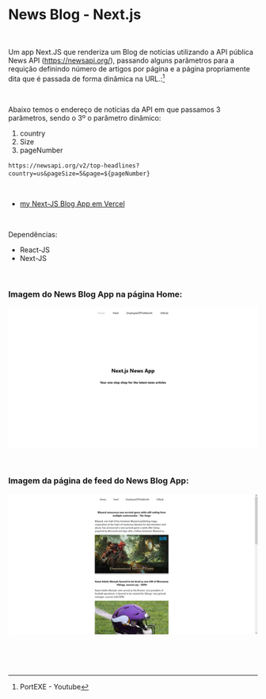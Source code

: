 # News Blog - Next.js
 

<br />

Um app Next.JS que renderiza um Blog de notícias utilizando a API pública News API (https://newsapi.org/), passando alguns parâmetros para a requição definindo número de artigos por página e a página propriamente dita que é passada de forma dinâmica na URL.:[^1]

<br />

Abaixo temos o endereço de notícias da API em que passamos 3 parâmetros, sendo o 3º o parâmetro dinâmico:

1. country
2. Size
3. pageNumber


```
https://newsapi.org/v2/top-headlines?country=us&pageSize=5&page=${pageNumber}
```


<br />


- [my Next-JS Blog App em Vercel](https://nextjs-reactjs-news-blog.vercel.app/)


<br />

Dependências:

- React-JS
- Next-JS



<br />


### Imagem do News Blog App na página Home:

![Imagem do News Blog App na página Home](/public/images/nextjs-news-blog-01.png)


<br />


### Imagem da página de feed do News Blog App:

![Imagem da página de feed do News Blog App](/public/images/nextjs-news-blog-02.png)






<br />

<br />
<br />


[^1]: PortEXE - Youtube 

